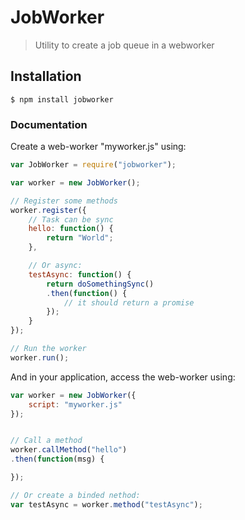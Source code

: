 JobWorker
=============================

> Utility to create a job queue in a webworker

## Installation

```
$ npm install jobworker
```

### Documentation

Create a web-worker "myworker.js" using:

```js
var JobWorker = require("jobworker");

var worker = new JobWorker();

// Register some methods
worker.register({
    // Task can be sync
    hello: function() {
        return "World";
    },

    // Or async:
    testAsync: function() {
        return doSomethingSync()
        .then(function() {
            // it should return a promise
        });
    }
});

// Run the worker
worker.run();
```

And in your application, access the web-worker using:

```js
var worker = new JobWorker({
    script: "myworker.js"
});


// Call a method
worker.callMethod("hello")
.then(function(msg) {

});

// Or create a binded nethod:
var testAsync = worker.method("testAsync");
```

